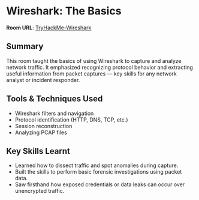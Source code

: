 # Wireshark: The Basics

**Room URL**: [TryHackMe-Wireshark](https://tryhackme.com/room/wiresharkthebasics)

## Summary  
This room taught the basics of using Wireshark to capture and analyze network traffic. It emphasized recognizing protocol behavior and extracting useful information from packet captures — key skills for any network analyst or incident responder.

## Tools & Techniques Used  
- Wireshark filters and navigation  
- Protocol identification (HTTP, DNS, TCP, etc.)  
- Session reconstruction  
- Analyzing PCAP files  

## Key Skills Learnt
- Learned how to dissect traffic and spot anomalies during capture.  
- Built the skills to perform basic forensic investigations using packet data.  
- Saw firsthand how exposed credentials or data leaks can occur over unencrypted traffic.
